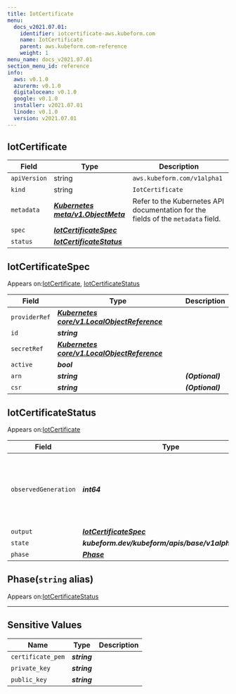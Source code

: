 ```yaml
---
title: IotCertificate
menu:
  docs_v2021.07.01:
    identifier: iotcertificate-aws.kubeform.com
    name: IotCertificate
    parent: aws.kubeform.com-reference
    weight: 1
menu_name: docs_v2021.07.01
section_menu_id: reference
info:
  aws: v0.1.0
  azurerm: v0.1.0
  digitalocean: v0.1.0
  google: v0.1.0
  installer: v2021.07.01
  linode: v0.1.0
  version: v2021.07.01
---
```


## IotCertificate
| Field | Type | Description |
| ------ | ----- | ----------- |
| `apiVersion` | string | `aws.kubeform.com/v1alpha1` |
|    `kind` | string | `IotCertificate` |
| `metadata` | ***[Kubernetes meta/v1.ObjectMeta](https://v1-18.docs.kubernetes.io/docs/reference/generated/kubernetes-api/v1.18/#objectmeta-v1-meta)***|Refer to the Kubernetes API documentation for the fields of the `metadata` field.|
| `spec` | ***[IotCertificateSpec](#iotcertificatespec)***||
| `status` | ***[IotCertificateStatus](#iotcertificatestatus)***||
## IotCertificateSpec

Appears on:[IotCertificate](#iotcertificate), [IotCertificateStatus](#iotcertificatestatus)

| Field | Type | Description |
| ------ | ----- | ----------- |
| `providerRef` | ***[Kubernetes core/v1.LocalObjectReference](https://v1-18.docs.kubernetes.io/docs/reference/generated/kubernetes-api/v1.18/#localobjectreference-v1-core)***||
| `id` | ***string***||
| `secretRef` | ***[Kubernetes core/v1.LocalObjectReference](https://v1-18.docs.kubernetes.io/docs/reference/generated/kubernetes-api/v1.18/#localobjectreference-v1-core)***||
| `active` | ***bool***||
| `arn` | ***string***| ***(Optional)*** |
| `csr` | ***string***| ***(Optional)*** |
## IotCertificateStatus

Appears on:[IotCertificate](#iotcertificate)

| Field | Type | Description |
| ------ | ----- | ----------- |
| `observedGeneration` | ***int64***| ***(Optional)*** Resource generation, which is updated on mutation by the API Server.|
| `output` | ***[IotCertificateSpec](#iotcertificatespec)***| ***(Optional)*** |
| `state` | ***kubeform.dev/kubeform/apis/base/v1alpha1.State***| ***(Optional)*** |
| `phase` | ***[Phase](#phase)***| ***(Optional)*** |
## Phase(`string` alias)

Appears on:[IotCertificateStatus](#iotcertificatestatus)

---
## Sensitive Values
| Name | Type | Description |
|------|------|-------------|
| `certificate_pem` | ***string*** ||
| `private_key` | ***string*** ||
| `public_key` | ***string*** ||
